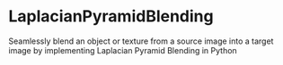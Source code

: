 # LaplacianPyramidBlending
Seamlessly blend an object or texture from a source image into a target image by implementing Laplacian Pyramid Blending in Python
